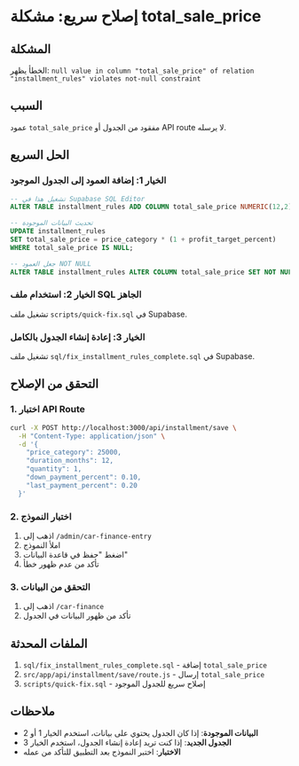 # إصلاح سريع: مشكلة total_sale_price

## المشكلة
الخطأ يظهر: `null value in column "total_sale_price" of relation "installment_rules" violates not-null constraint`

## السبب
عمود `total_sale_price` مفقود من الجدول أو API route لا يرسله.

## الحل السريع

### الخيار 1: إضافة العمود إلى الجدول الموجود
```sql
-- تشغيل هذا في Supabase SQL Editor
ALTER TABLE installment_rules ADD COLUMN total_sale_price NUMERIC(12,2);

-- تحديث البيانات الموجودة
UPDATE installment_rules 
SET total_sale_price = price_category * (1 + profit_target_percent)
WHERE total_sale_price IS NULL;

-- جعل العمود NOT NULL
ALTER TABLE installment_rules ALTER COLUMN total_sale_price SET NOT NULL;
```

### الخيار 2: استخدام ملف SQL الجاهز
تشغيل ملف `scripts/quick-fix.sql` في Supabase.

### الخيار 3: إعادة إنشاء الجدول بالكامل
تشغيل ملف `sql/fix_installment_rules_complete.sql` في Supabase.

## التحقق من الإصلاح

### 1. اختبار API Route
```bash
curl -X POST http://localhost:3000/api/installment/save \
  -H "Content-Type: application/json" \
  -d '{
    "price_category": 25000,
    "duration_months": 12,
    "quantity": 1,
    "down_payment_percent": 0.10,
    "last_payment_percent": 0.20
  }'
```

### 2. اختبار النموذج
1. اذهب إلى `/admin/car-finance-entry`
2. املأ النموذج
3. اضغط "حفظ في قاعدة البيانات"
4. تأكد من عدم ظهور خطأ

### 3. التحقق من البيانات
1. اذهب إلى `/car-finance`
2. تأكد من ظهور البيانات في الجدول

## الملفات المحدثة

1. `sql/fix_installment_rules_complete.sql` - إضافة `total_sale_price`
2. `src/app/api/installment/save/route.js` - إرسال `total_sale_price`
3. `scripts/quick-fix.sql` - إصلاح سريع للجدول الموجود

## ملاحظات

- **البيانات الموجودة**: إذا كان الجدول يحتوي على بيانات، استخدم الخيار 1 أو 2
- **الجدول الجديد**: إذا كنت تريد إعادة إنشاء الجدول، استخدم الخيار 3
- **الاختبار**: اختبر النموذج بعد التطبيق للتأكد من عمله 